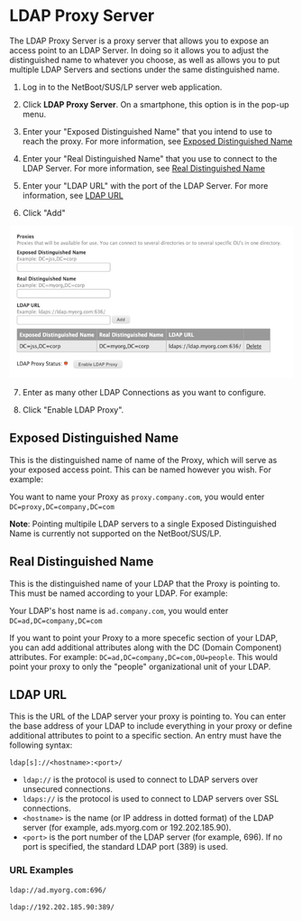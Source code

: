 # LDAP Proxy Server
The LDAP Proxy Server is a proxy server that allows you to expose an access point to an LDAP Server. In doing so it allows you to adjust the distinguished name to whatever you choose, as well as allows you to put multiple LDAP Servers and sections under the same distinguished name.

1. Log in to the NetBoot/SUS/LP server web application.

2. Click **LDAP Proxy Server**.
On a smartphone, this option is in the pop-up menu.

3. Enter your "Exposed Distinguished Name" that you intend to use to reach the proxy. For more information, see [Exposed Distinguished Name](#edn)

4. Enter your "Real Distinguished Name" that you use to connect to the LDAP Server. For more information, see [Real Distinguished Name](#rdn)

5. Enter your "LDAP URL" with the port of the LDAP Server. For more information, see [LDAP URL](#lu)

6. Click "Add"

<p align="center"><img src="screenshots/ldap.png" height="270"></p>

7. Enter as many other LDAP Connections as you want to configure. 

8. Click "Enable LDAP Proxy".


## <a name="edn"></a>Exposed Distinguished Name

This is the distinguished name of name of the Proxy, which will serve as your exposed access point. This can be named however you wish. For example: 

You want to name your Proxy as `proxy.company.com`, you would enter `DC=proxy,DC=company,DC=com`

**Note**: Pointing multipile LDAP servers to a single Exposed Distinguished Name is currently not supported on the NetBoot/SUS/LP.

## <a name="rdn"></a>Real Distinguished Name

This is the distinguished name of your LDAP that the Proxy is pointing to. This must be named according to your LDAP. For example:

Your LDAP's host name is `ad.company.com`, you would enter `DC=ad,DC=company,DC=com`

If you want to point your Proxy to a more specefic section of your LDAP, you can add additional attributes along with the DC (Domain Component) attributes. For example: `DC=ad,DC=company,DC=com,OU=people`. This would point your proxy to only the "people" organizational unit of your LDAP.

## <a name="lu"></a>LDAP URL

This is the URL of the LDAP server your proxy is pointing to. You can enter the base address of your LDAP to include everything in your proxy or define additional attributes to point to a specific section. An entry must have the following syntax:

	ldap[s]://<hostname>:<port>/
	
* `ldap://` is the protocol is used to connect to LDAP servers over unsecured connections. 
* `ldaps://` is the protocol is used to connect to LDAP servers over SSL connections.
* `<hostname>` is the name (or IP address in dotted format) of the LDAP server (for example, ads.myorg.com or 192.202.185.90).
* `<port>` is the port number of the LDAP server (for example, 696). If no port is specified, the standard LDAP port (389) is used.
 
### URL Examples
```
ldap://ad.myorg.com:696/
```
```
ldap://192.202.185.90:389/
```


	




